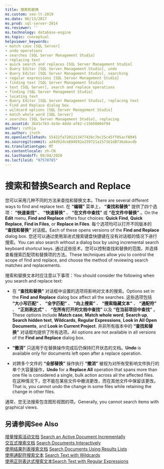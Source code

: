 ```yaml
---
title: 搜索和替换
ms.custom: seo-lt-2019
ms.date: 06/13/2017
ms.prod: sql-server-2014
ms.reviewer: ''
ms.technology: database-engine
ms.topic: conceptual
helpviewer_keywords:
- match case [SQL Server]
- undo operations
- searches [SQL Server Management Studio]
- replacing text
- quick search and replaces [SQL Server Management Studio]
- Query Editor [SQL Server Management Studio], undo
- Query Editor [SQL Server Management Studio], searching
- regular expressions [SQL Server Management Studio]
- finding text [SQL Server Management Studio]
- text [SQL Server], search and replace operations
- finding [SQL Server Management Studio]
- locating text
- Query Editor [SQL Server Management Studio], replacing text
- Find and Replace dialog box
- wildcard options [SQL Server Management Studio]
- match whole word [SQL Server]
- searches [SQL Server Management Studio], replacing
ms.assetid: 3641c7b3-3e3e-4ddd-af82-c15b50004f94
author: rothja
ms.author: jroth
ms.openlocfilehash: 55422fa7201213477426c7bc25c45ff05acf8945
ms.sourcegitcommit: ad4d92dce894592a259721a1571b1d8736abacdb
ms.translationtype: MT
ms.contentlocale: zh-CN
ms.lasthandoff: 08/04/2020
ms.locfileid: "87578785"
---
```

# <a name="search-and-replace"></a><span data-ttu-id="f5de0-102">搜索和替换</span><span class="sxs-lookup"><span data-stu-id="f5de0-102">Search and Replace</span></span>
  <span data-ttu-id="f5de0-103">您可以采用几种不同的方法来查找和替换文本。</span><span class="sxs-lookup"><span data-stu-id="f5de0-103">There are several different ways to find and replace text.</span></span> <span data-ttu-id="f5de0-104">在 **“编辑”** 菜单上， **“查找和替换”** 提供了四个选项： **“快速查找”** 、 **“快速替换”** 、 **“在文件中查找”** 或 **“在文件中替换”** 。</span><span class="sxs-lookup"><span data-stu-id="f5de0-104">On the **Edit** menu, **Find and Replace** offers four choices: **Quick Find**, **Quick Replace**, **Find in Files**, or **Replace in Files**.</span></span> <span data-ttu-id="f5de0-105">每个选项均可以打开不同版本的 **“查找和替换”** 对话框。</span><span class="sxs-lookup"><span data-stu-id="f5de0-105">Each of these opens versions of the **Find and Replace** dialog box.</span></span> <span data-ttu-id="f5de0-106">您还可以通过使用渐进式搜索键盘快捷键在没有对话框的情况下进行搜索。</span><span class="sxs-lookup"><span data-stu-id="f5de0-106">You can also search without a dialog box by using incremental search keyboard shortcut keys.</span></span> <span data-ttu-id="f5de0-107">通过这些技术，您可以控制查找和替换的范围，并选择查看搜索匹配项和替换项的方法。</span><span class="sxs-lookup"><span data-stu-id="f5de0-107">These techniques allow you to control the scope of find and replace, and choose the method of reviewing search matches and replacements.</span></span>  
  
 <span data-ttu-id="f5de0-108">搜索和替换文本时应注意以下事项：</span><span class="sxs-lookup"><span data-stu-id="f5de0-108">You should consider the following when you search and replace text:</span></span>  
  
-   <span data-ttu-id="f5de0-109">在 **“查找和替换”** 对话框中设置的选项将影响对文本的搜索。</span><span class="sxs-lookup"><span data-stu-id="f5de0-109">Options set in the **Find and Replace** dialog box affect all the searches.</span></span> <span data-ttu-id="f5de0-110">这些选项包括 **“大小写匹配”** 、 **“全字匹配”** 、 **“向上搜索”** 、 **“搜索隐藏文本”** 、 **“通配符”** 、 **“正则表达式”** 、 **“在所有打开的文档中查找”** 以及 **“在当前项目中查找”** 。</span><span class="sxs-lookup"><span data-stu-id="f5de0-110">These options include **Match case**, **Match whole word**, **Search up**, **Search hidden text**, **Wildcards**, **Regular Expressions**, **Look in All Open Documents**, and **Look in Current Project**.</span></span> <span data-ttu-id="f5de0-111">并非所有版本中的 **“查找和替换”** 对话框均提供了所有选项。</span><span class="sxs-lookup"><span data-stu-id="f5de0-111">All options are not available in all versions of the **Find and Replace** dialog box.</span></span>  
  
-   <span data-ttu-id="f5de0-112">**“撤消”** 只适用于在替换操作完成后仍保持打开状态的文档。</span><span class="sxs-lookup"><span data-stu-id="f5de0-112">**Undo** is available only for documents left open after a replace operation.</span></span>  
  
-   <span data-ttu-id="f5de0-113">对跨多个文件的 **“全部替换”** 操作执行 **“撤消”** 被视为对所有受影响文件执行的单个大容量操作，</span><span class="sxs-lookup"><span data-stu-id="f5de0-113">**Undo** for a **Replace All** operation that spans more than one file is considered a single, bulk action across all the affected files.</span></span> <span data-ttu-id="f5de0-114">在这种情况下，您不能在某些文件中撤消更改，而在其他文件中保留该更改。</span><span class="sxs-lookup"><span data-stu-id="f5de0-114">That is, you cannot undo the change in some files while retaining the change in other files.</span></span>  
  
 <span data-ttu-id="f5de0-115">通常，您无法搜索包含图形视图的项。</span><span class="sxs-lookup"><span data-stu-id="f5de0-115">Generally, you cannot search items with graphical views.</span></span>  
  
## <a name="see-also"></a><span data-ttu-id="f5de0-116">另请参阅</span><span class="sxs-lookup"><span data-stu-id="f5de0-116">See Also</span></span>  
 <span data-ttu-id="f5de0-117">[增量搜索活动文档](search-an-active-document-incrementally.md) </span><span class="sxs-lookup"><span data-stu-id="f5de0-117">[Search an Active Document Incrementally](search-an-active-document-incrementally.md) </span></span>  
 <span data-ttu-id="f5de0-118">[交互式搜索文档](search-documents-interactively.md) </span><span class="sxs-lookup"><span data-stu-id="f5de0-118">[Search Documents Interactively](search-documents-interactively.md) </span></span>  
 <span data-ttu-id="f5de0-119">[使用结果列表搜索文档](search-documents-using-results-lists.md) </span><span class="sxs-lookup"><span data-stu-id="f5de0-119">[Search Documents Using Results Lists](search-documents-using-results-lists.md) </span></span>  
 <span data-ttu-id="f5de0-120">[使用通配符搜索文本](search-text-with-wildcards.md) </span><span class="sxs-lookup"><span data-stu-id="f5de0-120">[Search Text with Wildcards](search-text-with-wildcards.md) </span></span>  
 [<span data-ttu-id="f5de0-121">使用正则表达式搜索文本</span><span class="sxs-lookup"><span data-stu-id="f5de0-121">Search Text with Regular Expressions</span></span>](search-text-with-regular-expressions.md)  
  
  
